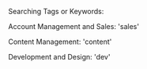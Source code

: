 <!--META {"title":"How to use this Website? ","tags":["sales"," content"," dev"],"createDate":null,"updateDate":1493997700732} -->
Searching Tags or Keywords:

Account Management and Sales: 'sales'

Content Management: 'content'

Development and Design: 'dev'